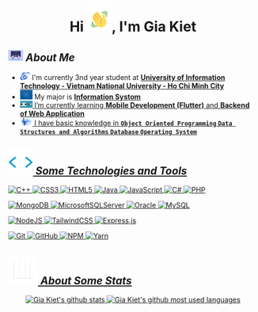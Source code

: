 <h1 align="center">Hi <img src="./asset/Hello.gif" width="50"></img>, I'm Gia Kiet</h1>

## <img src="./asset/developers-gif-showcase.gif" width="30"> **_About Me_**

- <img src="./asset/Logo_UIT_updated.jpg" width="20"> I'm currently 3nd year student at **[University of Information Technology - Vietnam National University - Ho Chi Minh City](https://www.uit.edu.vn/)**
- <img src="./asset/Ekwj.gif" width="25"> My major is **[Information Systom](https://httt.uit.edu.vn/)**   <a href="https://httt.uit.edu.vn/" target="blank">
- <img src="./asset/GrossSphericalFulmar-max-1mb.gif" width="25"> I’m currently learning **Mobile Development (Flutter)** and **Backend of Web Application**
- <img src="./asset/68747470733a2f2f6d69726f2e6d656469756d2e636f6d2f6d61782f323830302f312a4255376630324c655165454c7a747178613865436d772e676966.gif" width="25"> I have basic knowledge in **`Object Oriented Programming` `Data Structures and Algorithms` `Database` `Operating System`**

## <img src="./asset/Tools.gif" width="50"> **_Some Technologies and Tools_**

![C++](https://img.shields.io/badge/c++-%2300599C.svg?style=for-the-badge&logo=c%2B%2B&logoColor=white)
![CSS3](https://img.shields.io/badge/css3-%231572B6.svg?style=for-the-badge&logo=css3&logoColor=white)
![HTML5](https://img.shields.io/badge/html5-%23E34F26.svg?style=for-the-badge&logo=html5&logoColor=white)
![Java](https://img.shields.io/badge/java-%23ED8B00.svg?style=for-the-badge&logo=openjdk&logoColor=white)
![JavaScript](https://img.shields.io/badge/javascript-%23323330.svg?style=for-the-badge&logo=javascript&logoColor=%23F7DF1E)
![C#](https://img.shields.io/badge/c%23-%23239120.svg?style=for-the-badge&logo=c-sharp&logoColor=white)
![PHP](https://img.shields.io/badge/php-%23777BB4.svg?style=for-the-badge&logo=php&logoColor=white)

![MongoDB](https://img.shields.io/badge/MongoDB-%234ea94b.svg?style=for-the-badge&logo=mongodb&logoColor=white)
![MicrosoftSQLServer](https://img.shields.io/badge/Microsoft%20SQL%20Server-CC2927?style=for-the-badge&logo=microsoft%20sql%20server&logoColor=white)
![Oracle](https://img.shields.io/badge/Oracle-F80000?style=for-the-badge&logo=oracle&logoColor=white)
![MySQL](https://img.shields.io/badge/mysql-%2300f.svg?style=for-the-badge&logo=mysql&logoColor=white)

![NodeJS](https://img.shields.io/badge/node.js-6DA55F?style=for-the-badge&logo=node.js&logoColor=white)
![TailwindCSS](https://img.shields.io/badge/tailwindcss-%2338B2AC.svg?style=for-the-badge&logo=tailwind-css&logoColor=white)
![Express.js](https://img.shields.io/badge/express.js-%23404d59.svg?style=for-the-badge&logo=express&logoColor=%2361DAFB)

![Git](https://img.shields.io/badge/git-%23F05033.svg?style=for-the-badge&logo=git&logoColor=white)
![GitHub](https://img.shields.io/badge/github-%23121011.svg?style=for-the-badge&logo=github&logoColor=white)
![NPM](https://img.shields.io/badge/NPM-%23CB3837.svg?style=for-the-badge&logo=npm&logoColor=white)
![Yarn](https://img.shields.io/badge/yarn-%232C8EBB.svg?style=for-the-badge&logo=yarn&logoColor=white)

## <img src="./asset/Stats.gif" width="60"> **_About Some Stats_**

<div align="center">
<img align="top" width="48%" src="https://github-readme-stats.vercel.app/api?username=KietGia22&show_icons=true&theme=highcontrast" alt="Gia Kiet's github stats" title="My statistics"/>
<img align="top" width="40%" src="https://github-readme-stats-sigma-five.vercel.app/api/top-langs/?username=KietGia22&layout=compact&langs_count=10&theme=algolia" alt="Gia Kiet's github most used languages" title="My most used languages"/>
